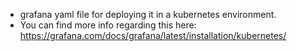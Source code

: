 - grafana yaml file for deploying it in a kubernetes environment. 
- You can find more info regarding this here: https://grafana.com/docs/grafana/latest/installation/kubernetes/ 
